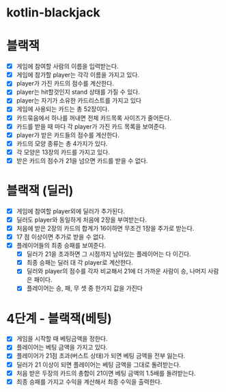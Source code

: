 # kotlin-blackjack


# 블랙잭 
- [X] 게임에 참여할 사람의 이름을 입력받는다.
- [X] 게임에 참가할 player는 각각 이름을 가지고 있다.
- [X] player가 가진 카드의 점수를 계산한다.
- [X] player는 hit할것인지 stand 상태를 가질 수 있다.
- [X] player는 자기가 소유한 카드리스트를 가지고 있다
- [X] 게임에 사용되는 카드는 총 52장이다.
- [X] 카드묶음에서 하나를 꺼내면 전체 카드목록 사이즈가 줄어든다.
- [X] 카드를 받을 때 마다 각 player가 가진 카드 목록을 보여준다.
- [X] player가 받은 카드들의 점수를 계산한다.
- [X] 카드의 모양 종류는 총 4가지가 있다. 
- [X] 각 모양은 13장의 카드를 가지고 있다.
- [X] 받은 카드의 점수가 21을 넘으면 카드를 받을 수 없다.

# 블랙잭 (딜러)
- [X] 게임에 참여할 player외에 딜러가 추가된다.
- [X] 딜러도 player와 동일하게 처음에 2장을 부여받는다.
- [X] 처음에 받은 2장의 카드의 합계가 16이하면 무조건 1장을 추가로 받는다.
- [X] 17 점 이상이면 추가로 받을 수 없다.
- [X] 플레이어들의 최종 승패를 보여준다.
  - [X] 딜러가 21을 초과하면 그 시점까지 남아있는 플레이어는 다 이긴다.
  - [X] 최종 승패는 딜러 대 각 player로 계산한다. 
  - [X] 딜러와 player의 점수를 각자 비교해서 21에 더 가까운 사람이 승, 나머지 사람은 패이다.
  - [X] 플레이어는 승, 패, 무 셋 중 한가지 값을 가진다

# 4단계 - 블랙잭(베팅)
- [X] 게임을 시작할 때 베팅금액을 정한다.
- [X] 플레이어는 베팅 금액을 가지고 있다. 
- [X] 플레이어가 21점 초과(버스트 상태)가 되면 베팅 금액을 전부 잃는다.
- [X] 딜러가 21 이상이 되면 플레이어는 베팅 금액을 그대로 돌려받는다.
- [X] 처음 받은 두장의 카드의 총합이 21이면 베팅 금액의 1.5배를 돌려받는다. 
- [X] 최종 승패를 가지고 수익을 계산해서 최종 수익을 출력한다. 
